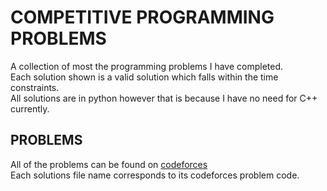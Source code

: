 # COMPETITIVE PROGRAMMING PROBLEMS

A collection of most the programming problems I have completed.  
Each solution shown is a valid solution which falls within the time constraints.  
All solutions are in python however that is because I have no need for C++ currently.  

## PROBLEMS

All of the problems can be found on [codeforces](https://codeforces.com/)  
Each solutions file name corresponds to its codeforces problem code.  
